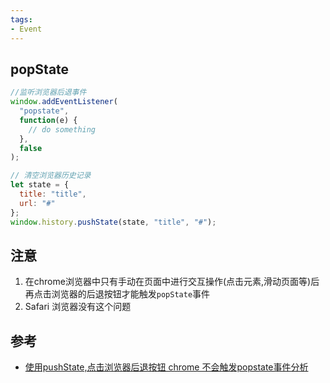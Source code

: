 ```yaml
---
tags:
- Event
---
```


## popState

```javascript
//监听浏览器后退事件
window.addEventListener(
  "popstate",
  function(e) {
    // do something
  },
  false
);

// 清空浏览器历史记录
let state = {
  title: "title",
  url: "#"
};
window.history.pushState(state, "title", "#");
```

## 注意

1. 在chrome浏览器中只有手动在页面中进行交互操作(点击元素,滑动页面等)后再点击浏览器的后退按钮才能触发`popState`事件
2. Safari 浏览器没有这个问题

## 参考
- [使用pushState,点击浏览器后退按钮 chrome 不会触发popstate事件分析](https://segmentfault.com/a/1190000041741475)